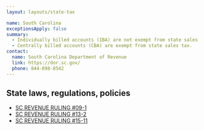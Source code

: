 ```yaml
---
layout: layouts/state-tax

name: South Carolina
exceptionsApply: false
summary:
  - Individually billed accounts (IBA) are not exempt from state sales tax.
  - Centrally billed accounts (CBA) are exempt from state sales tax.
contact:
  name: South Carolina Department of Revenue
  link: https://dor.sc.gov/
  phone: 844-898-8542
---
```


## State laws, regulations, policies

* [SC REVENUE RULING #09-1](https://dor.sc.gov/resources-site/lawandpolicy/Advisory%20Opinions/RR09-1.pdf)
* [SC REVENUE RULING #13-2](https://dor.sc.gov/resources-site/lawandpolicy/Advisory%20Opinions/RR13-2.pdf)
* [SC REVENUE RULING #15-11](https://dor.sc.gov/resources-site/lawandpolicy/Advisory%20Opinions/RR15-11.pdf)
